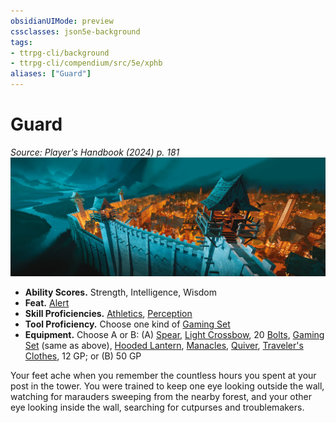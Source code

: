 ```yaml
---
obsidianUIMode: preview
cssclasses: json5e-background
tags:
- ttrpg-cli/background
- ttrpg-cli/compendium/src/5e/xphb
aliases: ["Guard"]
---
```

# Guard
*Source: Player's Handbook (2024) p. 181*  
![](Misc%20Files/CLI/compendium/backgrounds/img/guard.webp#right)

- **Ability Scores.** Strength, Intelligence, Wisdom  
- **Feat.** [Alert](Misc%20Files/CLI/compendium/feats/alert-xphb.md)  
- **Skill Proficiencies.** [Athletics](Misc%20Files/CLI/rules/skills.md#Athletics), [Perception](Misc%20Files/CLI/rules/skills.md#Perception)  
- **Tool Proficiency.** Choose one kind of [Gaming Set](Misc%20Files/CLI/compendium/items/gaming-set-xphb.md)  
- **Equipment.** Choose A or B: (A) [Spear](Misc%20Files/CLI/compendium/items/spear-xphb.md), [Light Crossbow](Misc%20Files/CLI/compendium/items/light-crossbow-xphb.md), 20 [Bolts](Misc%20Files/CLI/compendium/items/bolt-xphb.md), [Gaming Set](Misc%20Files/CLI/compendium/items/gaming-set-xphb.md) (same as above), [Hooded Lantern](Misc%20Files/CLI/compendium/items/hooded-lantern-xphb.md), [Manacles](Misc%20Files/CLI/compendium/items/manacles-xphb.md), [Quiver](Misc%20Files/CLI/compendium/items/quiver-xphb.md), [Traveler's Clothes](Misc%20Files/CLI/compendium/items/travelers-clothes-xphb.md), 12 GP; or (B) 50 GP  

Your feet ache when you remember the countless hours you spent at your post in the tower. You were trained to keep one eye looking outside the wall, watching for marauders sweeping from the nearby forest, and your other eye looking inside the wall, searching for cutpurses and troublemakers.